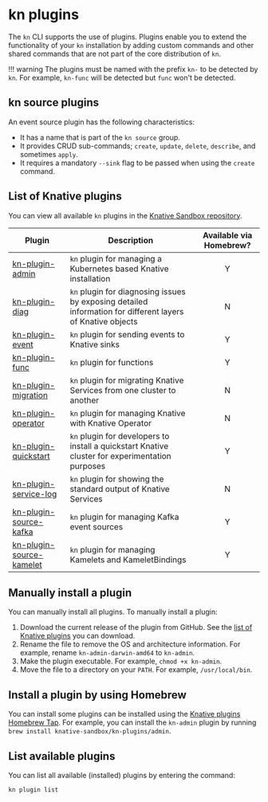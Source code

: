 # kn plugins

The `kn` CLI supports the use of plugins. Plugins enable you to extend the functionality of your `kn` installation by adding custom commands and other shared commands that are not part of the core distribution of `kn`.

!!! warning
    The plugins must be named with the prefix `kn-` to be detected by `kn`. For example, `kn-func` will be detected but `func` won't be detected.

## kn source plugins

An event source plugin has the following characteristics:

- It has a name that is part of the `kn source` group.
- It provides CRUD sub-commands; `create`, `update`, `delete`, `describe`, and sometimes `apply`.
- It requires a mandatory `--sink` flag to be passed when using the `create` command.

## List of Knative plugins

You can view all available `kn` plugins in the [Knative Sandbox repository](https://github.com/orgs/knative-sandbox/repositories?q=kn+plugin&type=all&language=&sort=).

<!--TODO: If we're including the following table, the Client WG must be responsible for ensuring that the table is kept up to date, otherwise it should be removed from the docs and just the link to the sandbox repo should be provided-->

| Plugin | Description | Available via Homebrew? |
| --- | --- | :---: |
| [kn-plugin-admin](https://github.com/knative-sandbox/kn-plugin-admin) | `kn` plugin for managing a Kubernetes based Knative installation | Y |
| [kn-plugin-diag](https://github.com/knative-sandbox/kn-plugin-diag) | `kn` plugin for diagnosing issues by exposing detailed information for different layers of Knative objects | N |
| [kn-plugin-event](https://github.com/knative-sandbox/kn-plugin-event) | `kn` plugin for sending events to Knative sinks | Y |
| [kn-plugin-func](https://github.com/knative/func) | `kn` plugin for functions | Y |
| [kn-plugin-migration](https://github.com/knative-sandbox/kn-plugin-migration) | `kn` plugin for migrating Knative Services from one cluster to another | N |
| [kn-plugin-operator](https://github.com/knative-sandbox/kn-plugin-operator) | `kn` plugin for managing Knative with Knative Operator | N |
| [kn-plugin-quickstart](https://github.com/knative-sandbox/kn-plugin-quickstart) | `kn` plugin for developers to install a quickstart Knative cluster for experimentation purposes | Y |
| [kn-plugin-service-log](https://github.com/knative-sandbox/kn-plugin-service-log) | `kn` plugin for showing the standard output of Knative Services | N |
| [kn-plugin-source-kafka](https://github.com/knative-sandbox/kn-plugin-source-kafka) | `kn` plugin for managing Kafka event sources | Y |
| [kn-plugin-source-kamelet](https://github.com/knative-sandbox/kn-plugin-source-kamelet) | `kn` plugin for managing Kamelets and KameletBindings | Y |

## Manually install a plugin

You can manually install all plugins. To manually install a plugin:

1. Download the current release of the plugin from GitHub. See the [list of Knative plugins](#list-of-knative-plugins) you can download.
1. Rename the file to remove the OS and architecture information. For example, rename `kn-admin-darwin-amd64` to `kn-admin`.
1. Make the plugin executable. For example, `chmod +x kn-admin`.
1. Move the file to a directory on your `PATH`. For example, `/usr/local/bin`.

## Install a plugin by using Homebrew

You can install some plugins can be installed using the [Knative plugins Homebrew Tap](https://github.com/knative-sandbox/homebrew-kn-plugins/). For example, you can install the `kn-admin` plugin by running `brew install knative-sandbox/kn-plugins/admin`.

## List available plugins

You can list all available (installed) plugins by entering the command:

```bash
kn plugin list
```
